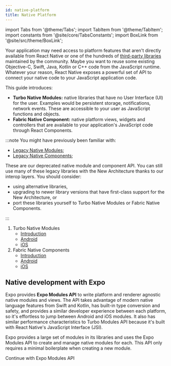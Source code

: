 ```yaml
---
id: native-platform
title: Native Platform
---
```


import Tabs from '@theme/Tabs'; import TabItem from '@theme/TabItem'; import constants from '@site/core/TabsConstants'; import BoxLink from '@site/src/theme/BoxLink';

Your application may need access to platform features that aren't directly available from React Native or one of the hundreds of [third-party libraries](https://reactnative.directory/) maintained by the community. Maybe you want to reuse some existing Objective-C, Swift, Java, Kotlin or C++ code from the JavaScript runtime. Whatever your reason, React Native exposes a powerful set of API to connect your native code to your JavaScript application code.

This guide introduces:

- **Turbo Native Modules:** native libraries that have no User Interface (UI) for the user. Examples would be persistent storage, notifications, network events. These are accessible to your user as JavaScript functions and objects.
- **Fabric Native Component:** native platform views, widgets and controllers that are available to your application's JavaScript code through React Components.

:::note
You might have previously been familiar with:

- [Legacy Native Modules](./legacy/native-modules-intro);
- [Legacy Native Components](./legacy/native-components-android);

These are our deprecated native module and component API. You can still use many of these legacy libraries with the New Architecture thanks to our interop layers. You should consider:

- using alternative libraries,
- upgrading to newer library versions that have first-class support for the New Architecture, or
- port these libraries yourself to Turbo Native Modules or Fabric Native Components.

:::

1. Turbo Native Modules
   - [Introduction](turbo-native-modules.md)
   - [Android](turbo-native-modules-android.md)
   - [iOS](turbo-native-modules-ios.md)
2. Fabric Native Components
   - [Introduction](fabric-native-modules.md)
   - [Android](fabric-native-modules-android.md)
   - [iOS](fabric-native-modules-ios.md)

## Native development with Expo

Expo provides **Expo Modules API** to write platform and renderer agnostic native modules and views. The API takes advantage of modern native language features from Swift and Kotlin, has built-in type conversion and safety, and provides a similar developer experience between each platform, so it's effortless to jump between Android and iOS modules. It also has similar performance characteristics to Turbo Modules API because it's built with React Native's JavaScript Interface (JSI).

Expo provides a large set of modules in its libraries and uses the Expo Modules API to create and manage native modules for each. This API only requires a minimal boilerplate when creating a new module.

<BoxLink href="https://docs.expo.dev/modules/get-started/">Continue with Expo Modules API</BoxLink>
